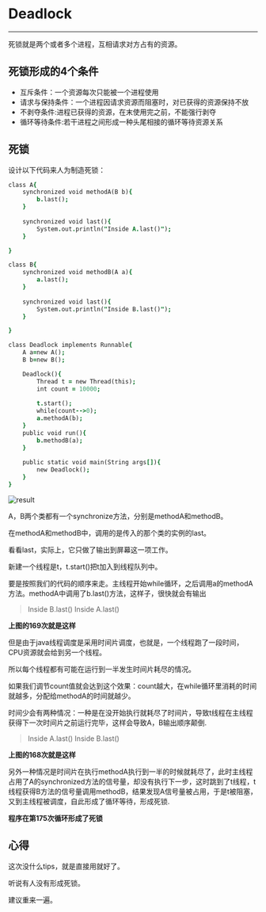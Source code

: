 ﻿# Deadlock

---

死锁就是两个或者多个进程，互相请求对方占有的资源。

## 死锁形成的4个条件

* 互斥条件：一个资源每次只能被一个进程使用
* 请求与保持条件：一个进程因请求资源而阻塞时，对已获得的资源保持不放
* 不剥夺条件:进程已获得的资源，在末使用完之前，不能强行剥夺
* 循环等待条件:若干进程之间形成一种头尾相接的循环等待资源关系


## 死锁

设计以下代码来人为制造死锁：
```j
class A{
	synchronized void methodA(B b){
		b.last();
	}
	
	synchronized void last(){
		System.out.println("Inside A.last()");
	}

}

class B{
	synchronized void methodB(A a){
		a.last();
	}
	
	synchronized void last(){
		System.out.println("Inside B.last()");
	}

}

class Deadlock implements Runnable{
	A a=new A();
	B b=new B();

	Deadlock(){
		Thread t = new Thread(this);
		int count = 10000;
		
		t.start();
		while(count-->0);
		a.methodA(b);
	}
	public void run(){
		b.methodB(a);
	}
	
	public static void main(String args[]){
		new Deadlock();
	}
}
```    

![result](http://ogd1nxbhk.bkt.clouddn.com/lab4.png)

A，B两个类都有一个synchronize方法，分别是methodA和methodB。

在methodA和methodB中，调用的是传入的那个类的实例的last。

看看last，实际上，它只做了输出到屏幕这一项工作。

新建一个线程是t，t.start()把t加入到线程队列中。

要是按照我们的代码的顺序来走。主线程开始while循环，之后调用a的methodA方法。methodA中调用了b.last()方法，这样子，很快就会有输出

>Inside B.last()
Inside A.last()

**上图的169次就是这样**

但是由于java线程调度是采用时间片调度，也就是，一个线程跑了一段时间，CPU资源就会给到另一个线程。

所以每个线程都有可能在运行到一半发生时间片耗尽的情况。

如果我们调节count值就会达到这个效果：count越大，在while循环里消耗的时间就越多，分配给methodA的时间就越少。

时间少会有两种情况：一种是在没开始执行就耗尽了时间片，导致t线程在主线程获得下一次时间片之前运行完毕，这样会导致A，B输出顺序颠倒.

>Inside A.last()
Inside B.last()

**上图的168次就是这样**

另外一种情况是时间片在执行methodA执行到一半的时候就耗尽了，此时主线程占用了A的synchronized方法的信号量，却没有执行下一步，这时跳到了t线程，t线程获得B方法的信号量调用methodB，结果发现A信号量被占用，于是t被阻塞，又到主线程被调度，自此形成了循环等待，形成死锁.

**程序在第175次循环形成了死锁**

## 心得

这次没什么tips，就是直接用就好了。

听说有人没有形成死锁。

建议重来一遍。






